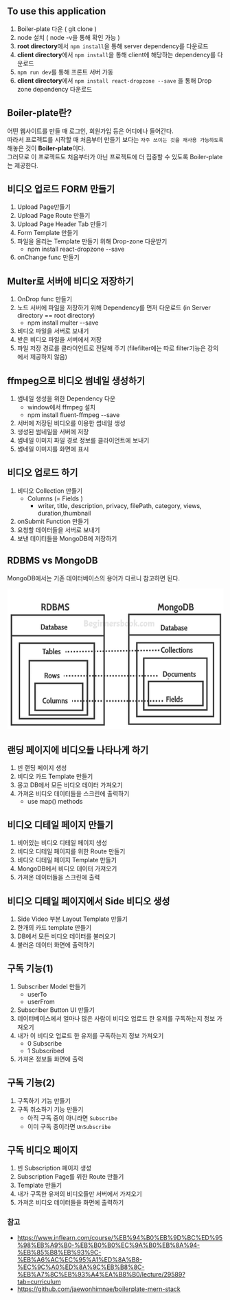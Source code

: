 
## To use this application
1. Boiler-plate 다운 ( git clone )
2. node 설치 ( node -v을 통해 확인 가능 )
3. **root directory**에서 `npm install`을 통해 server dependency를 다운로드
4. **client directory**에서 `npm install`을 통해 client에 해당하는 dependency를 다운로드 
5. `npm run dev`를 통해 프론트 서버 가동
6. **client directory**에서 `npm install react-dropzone --save` 을 통해 Drop zone dependency 다운로드

## Boiler-plate란?
어떤 웹사이트를 만들 때 로그인, 회원가입 등은 어디에나 들어간다. <br>
따라서 프로젝트를 시작할 때 처음부터 만들기 보다는 `자주 쓰이는 것을 재사용 가능하도록` 해놓은 것이 **Boiler-plate**이다. <br>
그러므로 이 프로젝트도 처음부터가 아닌 프로젝트에 더 집중할 수 있도록 Boiler-plate는 제공한다.

## 비디오 업로드 FORM 만들기
1. Upload Page만들기
2. Upload Page Route 만들기
3. Upload Page Header Tab 만들기
4. Form Template 만들기
5. 파일을 올리는 Template 만들기 위해 Drop-zone 다운받기
   - npm install react-dropzone --save
6. onChange func 만들기

## Multer로 서버에 비디오 저장하기
1. OnDrop func 만들기
2. 노드 서버에 파일을 저장하기 위해 Dependency를 먼저 다운로드 (in Server directory == root directory)
   - npm install multer --save 
3. 비디오 파일을 서버로 보내기
4. 받은 비디오 파일을 서버에서 저장
5. 파일 저장 경로를 클라이언트로 전달해 주기 
(filefilter에는 따로 filter기능은 강의에서 제공하지 않음)

## ffmpeg으로 비디오 썸네일 생성하기
1. 썸네일 생성을 위한 Dependency 다운
    - window에서 ffmpeg 설치
    - npm install fluent-ffmpeg --save
2. 서버에 저장된 비디오를 이용한 썸네일 생성
3. 생성된 썸네일을 서버에 저장
4. 썸네일 이미지 파일 경로 정보를 클라이언트에 보내기
5. 썸네일 이미지를 화면에 표시

## 비디오 업로드 하기
1. 비디오 Collection 만들기
   - Columns (= Fields )
     - writer, title, description, privacy, filePath, category, views, duration,thumbnail
2. onSubmit Function 만들기
3. 요청할 데이터들을 서버로 보내기
4. 보낸 데이터들을 MongoDB에 저장하기

## RDBMS vs MongoDB
MongoDB에서는 기존 데이터베이스의 용어가 다르니 참고하면 된다.

![screenshot](/screenshot/RDMSNMongDB.PNG)

## 랜딩 페이지에 비디오들 나타나게 하기
1. 빈 랜딩 페이지 생성
2. 비디오 카드 Template 만들기
3. 몽고 DB에서 모든 비디오 데이터 가져오기
4. 가져온 비디오 데이터들을 스크린에 출력하기
   - use map() methods

## 비디오 디테일 페이지 만들기
1. 비어있는 비디오 디테일 페이지 생성
2. 비디오 디테일 페이지를 위한 Route 만들기
3. 비디오 디테일 페이지 Template 만들기
4. MongoDB에서 비디오 데이터 가져오기
5. 가져온 데이터들을 스크린에 출력

## 비디오 디테일 페이지에서 Side 비디오 생성
1. Side Video 부분 Layout Template 만들기
2. 한개의 카드 template 만들기
3. DB에서 모든 비디오 데이터를 불러오기
4. 불러온 데이터 화면에 출력하기  

## 구독 기능(1)
1. Subscriber Model 만들기
   - userTo
   - userFrom
2. Subscriber Button UI 만들기
3. 데이터베이스에서 얼마나 많은 사람이 비디오 업로드 한 유저를 구독하는지 정보 가져오기
4. 내가 이 비디오 업로드 한 유저를 구독하는지 정보 가져오기
   - 0 Subscribe
   - 1 Subscribed
5. 가져온 정보들 화면에 출력

## 구독 기능(2)
1. 구독하기 기능 만들기
2. 구독 취소하기 기능 만들기
   - 아직 구독 중이 아니라면 `Subscribe`
   - 이미 구독 중이라면 `UnSubscribe`

## 구독 비디오 페이지
1. 빈 Subscription 페이지 생성
2. Subscription Page를 위한 Route 만들기
3. Template 만들기
4. 내가 구독한 유저의 비디오들만 서버에서 가져오기
5. 가져온 비디오 데이터들을 화면에 출력하기

### 참고
- https://www.inflearn.com/course/%EB%94%B0%EB%9D%BC%ED%95%98%EB%A9%B0-%EB%B0%B0%EC%9A%B0%EB%8A%94-%EB%85%B8%EB%93%9C-%EB%A6%AC%EC%95%A1%ED%8A%B8-%EC%9C%A0%ED%8A%9C%EB%B8%8C-%EB%A7%8C%EB%93%A4%EA%B8%B0/lecture/29589?tab=curriculum
- https://github.com/jaewonhimnae/boilerplate-mern-stack